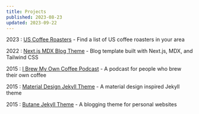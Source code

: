 ```yaml
---
title: Projects
published: 2023-08-23
updated: 2023-09-22
---
```


2023
: [US Coffee Roasters](https://uscoffeeroasters.app) - Find a list of US coffee roasters in your area

2022
: [Next.js MDX Blog Theme](https://github.com/alexcarpenter/nextjs-mdx-blog-theme) - Blog template built with Next.js, MDX, and Tailwind CSS

2015
: [I Brew My Own Coffee Podcast](https://ibrewmyowncoffee.simplecast.com/) - A podcast for people who brew their own coffee

2015
: [Material Design Jekyll Theme](https://github.com/alexcarpenter/material-jekyll-theme) - A material design inspired Jekyll theme

2015
: [Butane Jekyll Theme](https://github.com/alexcarpenter/butane-jekyll-theme) - A blogging theme for personal websites
